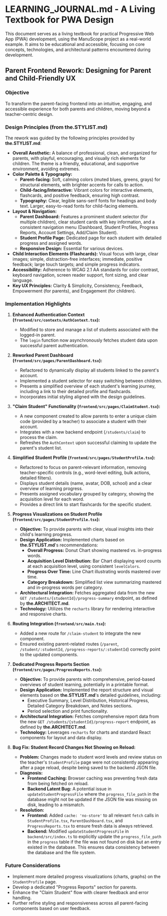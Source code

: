 # LEARNING_JOURNAL.md - A Living Textbook for PWA Design

This document serves as a living textbook for practical Progressive Web App (PWA) development, using the ManuScope project as a real-world example. It aims to be educational and accessible, focusing on core concepts, technologies, and architectural patterns encountered during development.

## Parent Frontend Rework: Designing for Parent and Child-Friendly UX

### Objective
To transform the parent-facing frontend into an intuitive, engaging, and accessible experience for both parents and children, moving beyond a teacher-centric design.

### Design Principles (from the.STYLIST.md)
The rework was guided by the following principles provided by **the.STYLIST.md**:

*   **Overall Aesthetic:** A balance of professional, clean, and organized for parents, with playful, encouraging, and visually rich elements for children. The theme is a friendly, educational, and supportive environment, avoiding extremes.
*   **Color Palette & Typography:**
    *   **Parent-facing:** Soft, calming colors (muted blues, greens, grays) for structural elements, with brighter accents for calls to action.
    *   **Child-facing/Interactive:** Vibrant colors for interactive elements, flashcards, and positive feedback, ensuring high contrast.
    *   **Typography:** Clear, legible sans-serif fonts for headings and body text. Larger, easy-to-read fonts for child-facing elements.
*   **Layout & Navigation:**
    *   **Parent Dashboard:** Features a prominent student selector (for multiple children), clear student cards with key information, and a consistent navigation menu (Dashboard, Student Profiles, Progress Reports, Account Settings, Add/Claim Student).
    *   **Student Profile Page:** Dedicated page for each student with detailed progress and assigned words.
    *   **Responsive Design:** Essential for various devices.
*   **Child Interaction Elements (Flashcards):** Visual focus with large, clear images; simple, distraction-free interfaces; immediate, positive feedback; large touch targets; and simple progress indicators.
*   **Accessibility:** Adherence to WCAG 2.1 AA standards for color contrast, keyboard navigation, screen reader support, font sizing, and clear language.
*   **Key UX Principles:** Clarity & Simplicity, Consistency, Feedback, Empowerment (for parents), and Engagement (for children).

### Implementation Highlights

1.  **Enhanced Authentication Context (`frontend/src/contexts/AuthContext.tsx`):**
    *   Modified to store and manage a list of students associated with the logged-in parent.
    *   The `login` function now asynchronously fetches student data upon successful parent authentication.

2.  **Reworked Parent Dashboard (`frontend/src/pages/ParentDashboard.tsx`):**
    *   Refactored to dynamically display all students linked to the parent's account.
    *   Implemented a student selector for easy switching between children.
    *   Presents a simplified overview of each student's learning journey, including a link to their detailed profile and flashcards.
    *   Incorporates initial styling aligned with the design guidelines.

3.  **"Claim Student" Functionality (`frontend/src/pages/ClaimStudent.tsx`):**
    *   A new component created to allow parents to enter a unique claim code (provided by a teacher) to associate a student with their account.
    *   Integrates with a new backend endpoint (`/students/claim`) to process the claim.
    *   Refreshes the `AuthContext` upon successful claiming to update the parent's student list.

4.  **Simplified Student Profile (`frontend/src/pages/StudentProfile.tsx`):**
    *   Refactored to focus on parent-relevant information, removing teacher-specific controls (e.g., word-level editing, bulk actions, detailed filters).
    *   Displays student details (name, avatar, DOB, school) and a clear overview of learning progress.
    *   Presents assigned vocabulary grouped by category, showing the acquisition level for each word.
    *   Provides a direct link to start flashcards for the specific student.

5.  **Progress Visualizations on Student Profile (`frontend/src/pages/StudentProfile.tsx`):**
    *   **Objective:** To provide parents with clear, visual insights into their child's learning progress.
    *   **Design Application:** Implemented charts based on **the.STYLIST.md**'s recommendations:
        *   **Overall Progress:** Donut Chart showing mastered vs. in-progress words.
        *   **Acquisition Level Distribution:** Bar Chart displaying word counts at each acquisition level, using consistent `levelColors`.
        *   **Progress Over Time:** Line Chart illustrating words mastered over time.
        *   **Category Breakdown:** Simplified list view summarizing mastered and in-progress words per category.
    *   **Architectural Integration:** Fetches aggregated data from the new `GET /students/{studentId}/progress-summary` endpoint, as defined by **the.ARCHITECT.md**.
    *   **Technology:** Utilizes the `recharts` library for rendering interactive and responsive charts.

6.  **Routing Integration (`frontend/src/main.tsx`):**
    *   Added a new route for `/claim-student` to integrate the new component.
    *   Ensured existing parent-related routes (`/parent`, `/student/:studentId`, `/progress-reports/:studentId`) correctly point to the updated components.

7.  **Dedicated Progress Reports Section (`frontend/src/pages/ProgressReports.tsx`):**
    *   **Objective:** To provide parents with comprehensive, period-based overviews of student learning, potentially in a printable format.
    *   **Design Application:** Implemented the report structure and visual elements based on **the.STYLIST.md**'s detailed guidelines, including:
        *   Executive Summary, Level Distribution, Historical Progress, Detailed Category Breakdown, and Notes sections.
        *   Period selection and print functionality.
    *   **Architectural Integration:** Fetches comprehensive report data from the new `GET /students/{studentId}/progress-report` endpoint, as defined by **the.ARCHITECT.md**.
    *   **Technology:** Leverages `recharts` for charts and standard React components for layout and data display.

8.  **Bug Fix: Student Record Changes Not Showing on Reload:**
    *   **Problem:** Changes made to student word levels and review status on the teacher's `StudentProfile` page were not consistently appearing after a page reload, despite being saved to the backend JSON file.
    *   **Diagnosis:**
        *   **Frontend Caching:** Browser caching was preventing fresh data from being fetched on reload.
        *   **Backend Latent Bug:** A potential issue in `updateStudentProgressFile` where the `progress_file_path` in the database might not be updated if the JSON file was missing on disk, leading to a mismatch.
    *   **Resolution:**
        *   **Frontend:** Added `cache: 'no-store'` to all relevant `fetch` calls in `StudentProfile.tsx`, `ParentDashboard.tsx`, and `ProgressReports.tsx` to ensure fresh data is always retrieved.
        *   **Backend:** Modified `updateStudentProgressFile` in `backend/src/index.ts` to explicitly update the `progress_file_path` in the `progress` table if the file was not found on disk but an entry existed in the database. This ensures data consistency between the database and the file system.

### Future Considerations
*   Implement more detailed progress visualizations (charts, graphs) on the `StudentProfile` page.
*   Develop a dedicated "Progress Reports" section for parents.
*   Enhance the "Claim Student" flow with clearer feedback and error handling.
*   Further refine styling and responsiveness across all parent-facing components based on user feedback.
